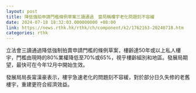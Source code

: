 ```yaml
---
layout: post
title: 降低強拍申請門檻條例草案三讀通過　當局稱樓宇老化問題刻不容緩
date: 2024-07-18 18:32:03.000000000 +08:00
link: https://news.rthk.hk/rthk/ch/component/k2/1762163-20240718.htm
categories: rthk
---
```


立法會三讀通過降低強制拍賣申請門檻的條例草案，樓齡達50年或以上私人樓宇，門檻由現時的80%業權降低至70%或65%，視乎樓齡組別和地區。發展局期望，最快可在今年12月中開始生效。

發展局局長甯漢豪表示，樓宇急速老化的問題刻不容緩，對於部分日久失修的老舊樓宇，重建更符合經濟效益。
